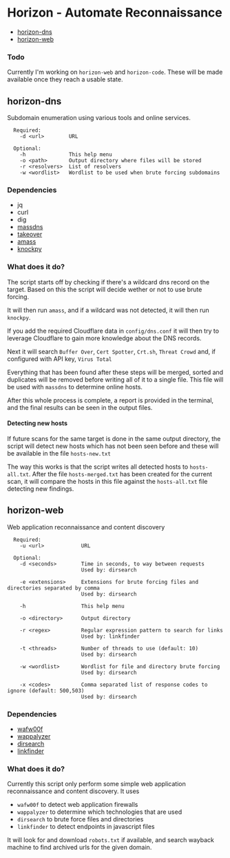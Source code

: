 # Horizon - Automate Reconnaissance

* [horizon-dns](#horizon-dns)
* [horizon-web](#horizon-web)

### Todo

Currently I'm working on `horizon-web` and `horizon-code`. These will be made
available once they reach a usable state.

## horizon-dns

Subdomain enumeration using various tools and online services.

```
  Required:
    -d <url>        URL

  Optional:
    -h              This help menu
    -o <path>       Output directory where files will be stored
    -r <resolvers>  List of resolvers
    -w <wordlist>   Wordlist to be used when brute forcing subdomains
```

### Dependencies

* jq
* curl
* dig
* [massdns](https://github.com/blechschmidt/massdns)
* [takeover](https://github.com/m4ll0k/takeover)
* [amass](https://github.com/caffix/amass)
* [knockpy](https://github.com/guelfoweb/knock)

### What does it do?

The script starts off by checking if there's a wildcard dns record on the target.
Based on this the script will decide wether or not to use brute forcing.

It will then run `amass`, and if a wildcard was not detected, it will then run
`knockpy`.

If you add the required Cloudflare data in `config/dns.conf` it will then try to
leverage Cloudflare to gain more knowledge about the DNS records.

Next it will search `Buffer Over`, `Cert Spotter`, `Crt.sh`, `Threat Crowd` and,
if configured with API key, `Virus Total`

Everything that has been found after these steps will be merged, sorted and
duplicates will be removed before writing all of it to a single file. This file
will be used with `massdns` to determine online hosts.

After this whole process is complete, a report is provided in the terminal, and
the final results can be seen in the output files.

#### Detecting new hosts

If future scans for the same target is done in the same output directory, the
script will detect new hosts which has not been seen before and these will be
available in the file `hosts-new.txt`

The way this works is that the script writes all detected hosts to
`hosts-all.txt`. After the file `hosts-merged.txt` has been created for the
current scan, it will compare the hosts in this file against the `hosts-all.txt`
file detecting new findings.

## horizon-web

Web application reconnaissance and content discovery

```
  Required:
    -u <url>            URL

  Optional:
    -d <seconds>        Time in seconds, to way between requests
                        Used by: dirsearch

    -e <extensions>     Extensions for brute forcing files and directories separated by comma
                        Used by: dirsearch

    -h                  This help menu

    -o <directory>      Output directory

    -r <regex>          Regular expression pattern to search for links
                        Used by: linkfinder

    -t <threads>        Number of threads to use (default: 10)
                        Used by: dirsearch

    -w <wordlist>       Wordlist for file and directory brute forcing
                        Used by: dirsearch

    -x <codes>          Comma separated list of response codes to ignore (default: 500,503)
                        Used by: dirsearch
```

### Dependencies

* [wafw00f](https://github.com/EnableSecurity/wafw00f)
* [wappalyzer](https://www.npmjs.com/package/wappalyzer)
* [dirsearch](https://github.com/maurosoria/dirsearch)
* [linkfinder](https://github.com/GerbenJavado/LinkFinder)

### What does it do?

Currently this script only perform some simple web application reconnaissance
and content discovery. It uses

* `wafw00f` to detect web application firewalls
* `wappalyzer` to determine which technologies that are used
* `dirsearch` to brute force files and directories
* `linkfinder` to detect endpoints in javascript files

It will look for and download `robots.txt` if available, and search wayback
machine to find archived urls for the given domain.
